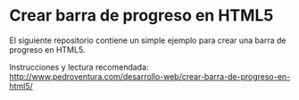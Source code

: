 Crear barra de progreso en HTML5
====================

El siguiente repositorio contiene un simple ejemplo para crear una barra de progreso en HTML5.

Instrucciones y lectura recomendada: http://www.pedroventura.com/desarrollo-web/crear-barra-de-progreso-en-html5/